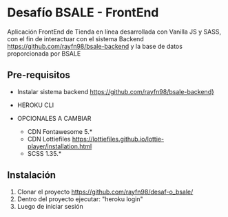 # Desafío BSALE - FrontEnd
Aplicación FrontEnd de Tienda en línea desarrollada con Vanilla JS y SASS, con el fin de interactuar con el sistema Backend https://github.com/rayfn98/bsale-backend
y la base de datos proporcionada por BSALE

## Pre-requisitos
- Instalar sistema backend https://github.com/rayfn98/bsale-backend}
- HEROKU CLI

- OPCIONALES A CAMBIAR
  - CDN Fontawesome 5.*
  - CDN Lottiefiles https://lottiefiles.github.io/lottie-player/installation.html
  - SCSS 1.35.*

 
## Instalación
1. Clonar el proyecto https://github.com/rayfn98/desaf-o_bsale/
2. Dentro del proyecto ejecutar: "heroku login"
3. Luego de iniciar sesión 

